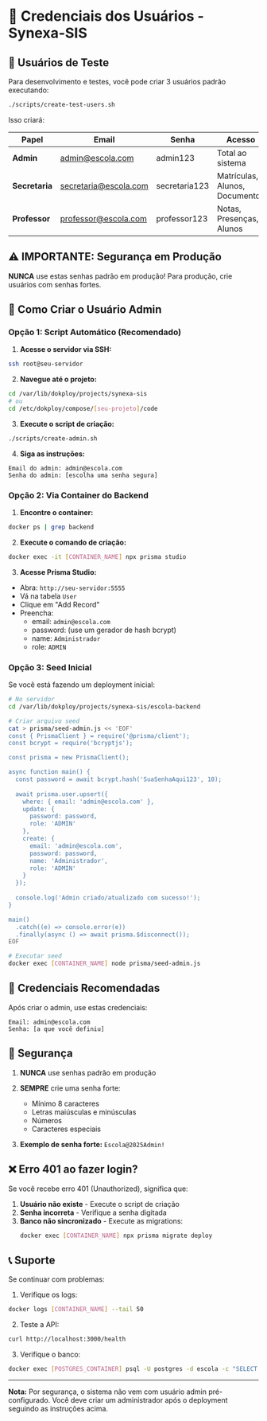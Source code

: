 # 🔑 Credenciais dos Usuários - Synexa-SIS

## 👥 Usuários de Teste

Para desenvolvimento e testes, você pode criar 3 usuários padrão executando:

```bash
./scripts/create-test-users.sh
```

Isso criará:

| Papel | Email | Senha | Acesso |
|-------|-------|-------|--------|
| **Admin** | admin@escola.com | admin123 | Total ao sistema |
| **Secretaria** | secretaria@escola.com | secretaria123 | Matrículas, Alunos, Documentos |
| **Professor** | professor@escola.com | professor123 | Notas, Presenças, Alunos |

## ⚠️ IMPORTANTE: Segurança em Produção

**NUNCA** use estas senhas padrão em produção! Para produção, crie usuários com senhas fortes.

## 📝 Como Criar o Usuário Admin

### Opção 1: Script Automático (Recomendado)

1. **Acesse o servidor via SSH:**
```bash
ssh root@seu-servidor
```

2. **Navegue até o projeto:**
```bash
cd /var/lib/dokploy/projects/synexa-sis
# ou
cd /etc/dokploy/compose/[seu-projeto]/code
```

3. **Execute o script de criação:**
```bash
./scripts/create-admin.sh
```

4. **Siga as instruções:**
```
Email do admin: admin@escola.com
Senha do admin: [escolha uma senha segura]
```

### Opção 2: Via Container do Backend

1. **Encontre o container:**
```bash
docker ps | grep backend
```

2. **Execute o comando de criação:**
```bash
docker exec -it [CONTAINER_NAME] npx prisma studio
```

3. **Acesse Prisma Studio:**
- Abra: `http://seu-servidor:5555`
- Vá na tabela `User`
- Clique em "Add Record"
- Preencha:
  - email: `admin@escola.com`
  - password: (use um gerador de hash bcrypt)
  - name: `Administrador`
  - role: `ADMIN`

### Opção 3: Seed Inicial

Se você está fazendo um deployment inicial:

```bash
# No servidor
cd /var/lib/dokploy/projects/synexa-sis/escola-backend

# Criar arquivo seed
cat > prisma/seed-admin.js << 'EOF'
const { PrismaClient } = require('@prisma/client');
const bcrypt = require('bcryptjs');

const prisma = new PrismaClient();

async function main() {
  const password = await bcrypt.hash('SuaSenhaAqui123', 10);
  
  await prisma.user.upsert({
    where: { email: 'admin@escola.com' },
    update: {
      password: password,
      role: 'ADMIN'
    },
    create: {
      email: 'admin@escola.com',
      password: password,
      name: 'Administrador',
      role: 'ADMIN'
    }
  });
  
  console.log('Admin criado/atualizado com sucesso!');
}

main()
  .catch((e) => console.error(e))
  .finally(async () => await prisma.$disconnect());
EOF

# Executar seed
docker exec [CONTAINER_NAME] node prisma/seed-admin.js
```

## 🔐 Credenciais Recomendadas

Após criar o admin, use estas credenciais:

```
Email: admin@escola.com
Senha: [a que você definiu]
```

## 🚨 Segurança

1. **NUNCA** use senhas padrão em produção
2. **SEMPRE** crie uma senha forte:
   - Mínimo 8 caracteres
   - Letras maiúsculas e minúsculas
   - Números
   - Caracteres especiais

3. **Exemplo de senha forte:** `Escola@2025Admin!`

## ❌ Erro 401 ao fazer login?

Se você recebe erro 401 (Unauthorized), significa que:

1. **Usuário não existe** - Execute o script de criação
2. **Senha incorreta** - Verifique a senha digitada
3. **Banco não sincronizado** - Execute as migrations:
   ```bash
   docker exec [CONTAINER_NAME] npx prisma migrate deploy
   ```

## 📞 Suporte

Se continuar com problemas:

1. Verifique os logs:
```bash
docker logs [CONTAINER_NAME] --tail 50
```

2. Teste a API:
```bash
curl http://localhost:3000/health
```

3. Verifique o banco:
```bash
docker exec [POSTGRES_CONTAINER] psql -U postgres -d escola -c "SELECT email FROM users;"
```

---

**Nota:** Por segurança, o sistema não vem com usuário admin pré-configurado. Você deve criar um administrador após o deployment seguindo as instruções acima.